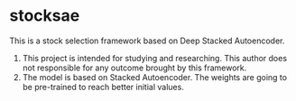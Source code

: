# stocksae
This is a stock selection framework based on Deep Stacked Autoencoder.

1. This project is intended for studying and researching. This author does not responsible for any outcome brought by this framework.
2. The model is based on Stacked Autoencoder. The weights are going to be pre-trained to reach better initial values.
